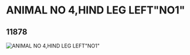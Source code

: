 # ANIMAL NO 4,HIND LEG LEFT"NO1"
## 11878
![ANIMAL NO 4,HIND LEG LEFT"NO1"](https://lc-www-live-s.legocdn.com/media/bricks/5/2/6018338.jpg)